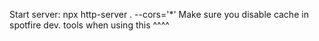 Start server:  npx http-server . --cors='*' 
Make sure you disable cache in spotfire dev. tools when using this ^^^^ 
